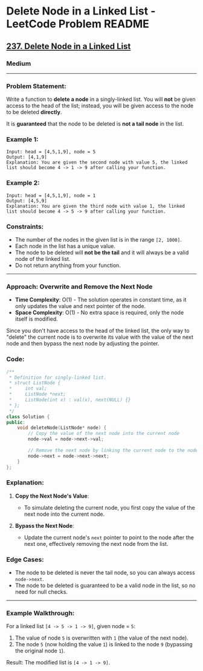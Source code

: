 # Delete Node in a Linked List - LeetCode Problem README

<h2><a href="https://leetcode.com/problems/delete-node-in-a-linked-list/">237. Delete Node in a Linked List</a></h2><h3>Medium</h3><hr>

### Problem Statement:
Write a function to **delete a node** in a singly-linked list. You will **not** be given access to the head of the list; instead, you will be given access to the node to be deleted **directly**.

It is **guaranteed** that the node to be deleted is **not a tail node** in the list.

### Example 1:
```
Input: head = [4,5,1,9], node = 5
Output: [4,1,9]
Explanation: You are given the second node with value 5, the linked list should become 4 -> 1 -> 9 after calling your function.
```

### Example 2:
```
Input: head = [4,5,1,9], node = 1
Output: [4,5,9]
Explanation: You are given the third node with value 1, the linked list should become 4 -> 5 -> 9 after calling your function.
```

### Constraints:
- The number of the nodes in the given list is in the range `[2, 1000]`.
- Each node in the list has a unique value.
- The node to be deleted will **not be the tail** and it will always be a valid node of the linked list.
- Do not return anything from your function.

---

### Approach: Overwrite and Remove the Next Node
- **Time Complexity**: O(1) - The solution operates in constant time, as it only updates the value and next pointer of the node.
- **Space Complexity**: O(1) - No extra space is required, only the node itself is modified.

Since you don't have access to the head of the linked list, the only way to "delete" the current node is to overwrite its value with the value of the next node and then bypass the next node by adjusting the pointer.

### Code:
```cpp
/**
 * Definition for singly-linked list.
 * struct ListNode {
 *     int val;
 *     ListNode *next;
 *     ListNode(int x) : val(x), next(NULL) {}
 * };
 */
class Solution {
public:
    void deleteNode(ListNode* node) {
        // Copy the value of the next node into the current node
        node->val = node->next->val;
        
        // Remove the next node by linking the current node to the node after next
        node->next = node->next->next;
    }
};
```

### Explanation:
1. **Copy the Next Node's Value**:
   - To simulate deleting the current node, you first copy the value of the next node into the current node.
   
2. **Bypass the Next Node**:
   - Update the current node's `next` pointer to point to the node after the next one, effectively removing the next node from the list.

### Edge Cases:
- The node to be deleted is never the tail node, so you can always access `node->next`.
- The node to be deleted is guaranteed to be a valid node in the list, so no need for null checks.

---

### Example Walkthrough:
For a linked list `[4 -> 5 -> 1 -> 9]`, given node = `5`:
1. The value of node `5` is overwritten with `1` (the value of the next node).
2. The node `5` (now holding the value `1`) is linked to the node `9` (bypassing the original node `1`).
   
Result: The modified list is `[4 -> 1 -> 9]`.